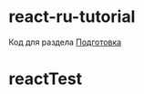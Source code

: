 # react-ru-tutorial
Код для раздела [Подготовка](https://maxfarseer.gitbooks.io/react-course-ru/content/chapter1.html)
# reactTest
